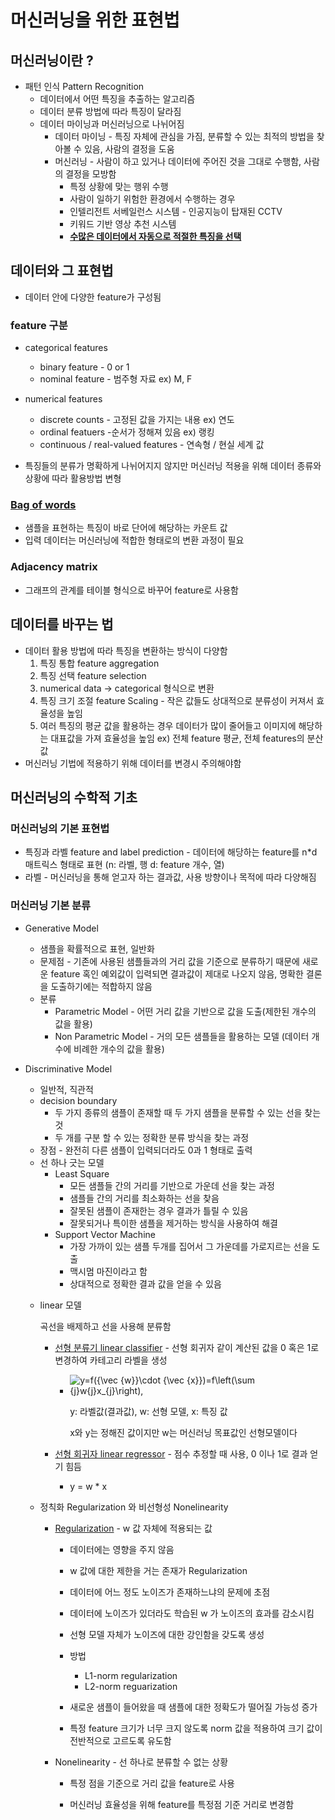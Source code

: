 # 머신러닝을 위한 표현법

## 머신러닝이란 ?

- 패턴 인식 Pattern Recognition
  - 데이터에서 어떤 특징을 추출하는 알고리즘
  - 데이터 분류 방법에 따라 특징이 달라짐
  - 데이터 마이닝과 머신러닝으로 나뉘어짐
    - 데이터 마이닝 - 특징 자체에 관심을 가짐, 분류할 수 있는 최적의 방법을 찾아볼 수 있음, 사람의 결정을 도움
    - 머신러닝 - 사람이 하고 있거나 데이터에 주어진 것을 그대로 수행함, 사람의 결정을 모방함
      - 특정 상황에 맞는 행위 수행
      - 사람이 일하기 위험한 환경에서 수행하는 경우
      - 인텔리전트 서베일런스 시스템 - 인공지능이 탑재된 CCTV
      - 키워드 기반 영상 추천 시스템
      - <u>**수많은 데이터에서 자동으로 적절한 특징을 선택**</u>

## 데이터와 그 표현법

- 데이터 안에 다양한 feature가 구성됨

###  feature 구분

- categorical features
  - binary feature - 0 or 1
  - nominal feature - 범주형 자료 ex) M, F
- numerical features
  - discrete counts - 고정된 값을 가지는 내용 ex) 연도
  - ordinal featuers -순서가 정해져 있음 ex) 랭킹
  - continuous / real-valued features - 연속형 / 현실 세계 값

-  특징들의 분류가 명확하게 나뉘어지지 않지만 머신러닝 적용을 위해 데이터 종류와 상황에 따라 활용방법 변형

### [Bag of words](https://ko.wikipedia.org/wiki/%EB%8B%A8%EC%96%B4_%EA%B0%80%EB%B0%A9_%EB%AA%A8%EB%8D%B8)

- 샘플을 표현하는 특징이 바로 단어에 해당하는 카운트 값
- 입력 데이터는 머신러닝에 적합한 형태로의 변환 과정이 필요

### Adjacency matrix

- 그래프의 관계를 테이블 형식으로 바꾸어 feature로 사용함

## 데이터를 바꾸는 법

- 데이터 활용 방법에 따라 특징을 변환하는 방식이 다양함
  1. 특징 통합 feature aggregation
  2. 특징 선택 feature selection
  3. numerical data -> categorical 형식으로 변환
  4. 특징 크기 조절 feature Scaling - 작은 값들도 상대적으로 분류성이 커져서 효율성을 높임
  5. 여러 특징의 평균 값을 활용하는 경우 데이터가 많이 줄어들고 이미지에 해당하는 대표값을 가져 효율성을 높임 ex) 전체 feature 평균, 전체 features의 분산값
- 머신러닝 기법에 적용하기 위해 데이터를 변경시 주의해야함

## 머신러닝의 수학적 기초

### 머신러닝의 기본 표현법

- 특징과 라벨 feature and label prediction - 데이터에 해당하는 feature를 n*d 매트릭스 형태로 표현 (n: 라벨, 행 d: feature 개수, 열)
- 라벨 - 머신러닝을 통해 얻고자 하는 결과값, 사용 방향이나 목적에 따라 다양해짐

### 머신러닝 기본 분류

- Generative Model 
  - 샘플을 확률적으로 표현, 일반화
  - 문제점 - 기존에 사용된 샘플들과의 거리 값을 기준으로 분류하기 때문에 새로운 feature 혹인 예외값이 입력되면 결과값이 제대로 나오지 않음, 명확한 결론을 도출하기에는 적합하지 않음
  - 분류
    - Parametric Model - 어떤 거리 값을 기반으로 값을 도출(제한된 개수의 값을 활용)
    - Non Parametric Model - 거의 모든 샘플들을 활용하는 모델 (데이터 개수에 비례한 개수의 값을 활용)

- Discriminative Model

  - 일반적, 직관적
  - decision boundary 
    - 두 가지 종류의 샘플이 존재할 때 두 가지 샘플을 분류할 수 있는 선을 찾는 것 
    - 두 개를 구분 할 수 있는 정확한 분류 방식을 찾는 과정

  * 장점 - 완전히 다른 샘플이 입력되더라도 0과 1 형태로 출력
  * 선 하나 긋는 모델
    - Least Square
      - 모든 샘플들 간의 거리를 기반으로 가운데 선을 찾는 과정
      - 샘플들 간의 거리를 최소화하는 선을 찾음
      - 잘못된 샘플이 존재한는 경우 결과가 틀릴 수 있음
      - 잘못되거나 특이한 샘플을 제거하는 방식을 사용하여 해결
    - Support Vector Machine
      - 가장 가까이 있는 샘플 두개를 집어서 그 가운데를 가로지르는 선을 도출
      - 맥시멈 마진이라고 함
      - 상대적으로 정확한 결과 값을 얻을 수 있음

  - linear  모델

    곡선을 배제하고 선을 사용해 분류함

    - [선형 분류기 linear classifier](https://ko.wikipedia.org/wiki/%EC%84%A0%ED%98%95_%EB%B6%84%EB%A5%98) - 선형 회귀자 같이 계산된 값을 0 혹은 1로 변경하여 카테고리 라벨을 생성

      - ![y=f({\vec {w}}\cdot {\vec {x}})=f\left(\sum _{j}w_{j}x_{j}\right),](https://wikimedia.org/api/rest_v1/media/math/render/svg/4b3c233b748fa77e9132685b0574a69e92aa1899)

        y: 라벨값(결과값), w: 선형 모델, x: 특징 값

        x와 y는 정해진 값이지만 w는 머신러닝 목표값인 선형모델이다 

    - [선형 회귀자 linear regressor](https://ko.wikipedia.org/wiki/%EC%84%A0%ED%98%95_%ED%9A%8C%EA%B7%80) - 점수 추정할 때 사용, 0 이나 1로 결과 얻기 힘듬

      - y = w * x 

  - 정칙화 Regularization 와 비선형성 Nonelinearity

    - [Regularization](https://junklee.tistory.com/29) - w 값 자체에 적용되는 값

      - 데이터에는 영향을 주지 않음
      - w 값에 대한 제한을 거는 존재가 Regularization
      - 데이터에 어느 정도 노이즈가 존재하느냐의 문제에 초점
      - 데이터에 노이즈가 있더라도 학습된  w 가 노이즈의 효과를 감소시킴
      - 선형 모델 자체가 노이즈에 대한 강인함을 갖도록 생성
      - 방법
        - L1-norm regularization
        - L2-norm reguarization

      - 새로운 샘플이 들어왔을 때 샘플에 대한 정확도가 떨어질 가능성 증가
      - 특정 feature 크기가 너무 크지 않도록  norm 값을 적용하여 크기 값이 전반적으로 고르도록 유도함

    - Nonelinearity - 선 하나로 분류할 수 없는 상황

      - 특정 점을 기준으로 거리 값을 feature로 사용

      - 머신러닝 효율성을 위해 feature를 특정점 기준 거리로 변경함

        

    

    

    

